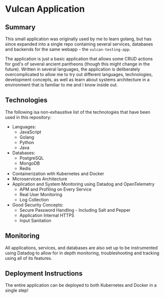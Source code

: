 # Vulcan Application

## Summary
This small application was originally used by me to learn golang, but has since expanded into a single repo containing several services, databases and backends for the same webapp - the `vulcan-testing-app`.

The application is just a basic application that allows some CRUD actions for god's of several ancient pantheons (though this might change in the future). Written in several languages, the application is deliberately overcomplicated to allow me to try out different languages, technologies, development concepts, as well as learn about systems architecture in a environment that is familiar to me and I know inside out.

## Technologies
The following isa non-exhaustive list of the technologies that have been used in this repository:
- Languages:
    - JavaScript
    - Golang
    - Python
    - Java
- Databases:
    - PostgreSQL
    - MongoDB
    - Redis
- Containerization with Kubernetes and Docker
- Microservices Architecture
- Application and System Monitoring using Datadog and OpenTelemetry
    - APM and Profiling on Every Service
    - Real User Monitoring
    - Log Collection
- Good Security Concepts:
    - Secure Password Handling - Including Salt and Pepper
    - Application Internal HTTPS
    - Input Sanitation

## Monitoring
All applications, services, and databases are also set up to be instrumented using Datadog to allow for in depth monitoring, troubleshooting and tracking using all of its features.

## Deployment Instructions
The entire application can be deployed to both Kubernetes and Docker in a single step!